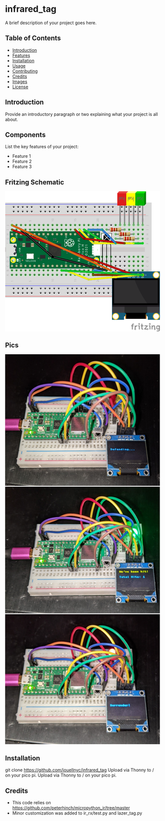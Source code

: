 # infrared_tag

A brief description of your project goes here.

## Table of Contents
- [Introduction](#introduction)
- [Features](#features)
- [Installation](#installation)
- [Usage](#usage)
- [Contributing](#contributing)
- [Credits](#credits)
- [Images](#images)
- [License](#license)

## Introduction

Provide an introductory paragraph or two explaining what your project is all about.

## Components

List the key features of your project:

- Feature 1
- Feature 2
- Feature 3


## Fritzing Schematic 
![Fritzing](images/ir_tag_sketch.png)


## Pics
![Action 1](images/LT1.jpg)
![Action 2](images/LT4.jpg)
![Action 3](images/LT2.jpg)


## Installation
git clone https://github.com/jouellnyc/infrared_tag 
Upload via Thonny to / on your pico pi.
Upload via Thonny to / on your pico pi.


## Credits
- This code relies on https://github.com/peterhinch/micropython_ir/tree/master
- Minor customization was added to ir_rx/test.py and lazer_tag.py
